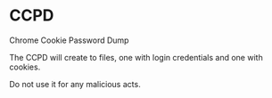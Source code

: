 # CCPD
Chrome Cookie Password Dump

The CCPD will create to files, one with login credentials and one with cookies.

Do not use it for any malicious acts.
